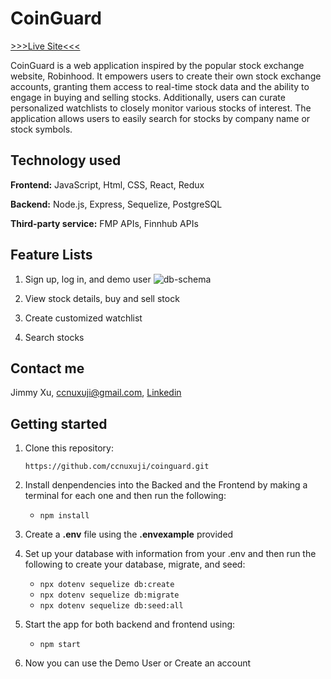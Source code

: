 # CoinGuard
[>>>Live Site<<<](https://coinguard.onrender.com)

CoinGuard is a web application inspired by the popular stock exchange website, Robinhood. It empowers users to create their own stock exchange accounts, granting them access to real-time stock data and the ability to engage in buying and selling stocks. Additionally, users can curate personalized watchlists to closely monitor various stocks of interest. The application allows users to easily search for stocks by company name or stock symbols.

## Technology used
**Frontend:** JavaScript, Html, CSS, React, Redux

**Backend:** Node.js, Express, Sequelize, PostgreSQL

**Third-party service:** FMP APIs, Finnhub APIs

## Feature Lists

1. Sign up, log in, and demo user 
![db-schema](./images/signup-login.gif)

2. View stock details, buy and sell stock

3. Create customized watchlist

4. Search stocks

## Contact me

Jimmy Xu, ccnuxuji@gmail.com, [Linkedin](https://www.linkedin.com/in/ccnuxuji/)

## Getting started
1. Clone this repository:

   `
   https://github.com/ccnuxuji/coinguard.git
   `
2. Install denpendencies into the Backed and the Frontend by making a terminal for each one and then run the following:

   * `npm install`

3. Create a **.env** file using the **.envexample** provided 

4. Set up your database with information from your .env and then run the following to create your database, migrate, and seed: 
 
   * `npx dotenv sequelize db:create`
   * `npx dotenv sequelize db:migrate` 
   * `npx dotenv sequelize db:seed:all`

5. Start the app for both backend and frontend using:

   * `npm start`

6. Now you can use the Demo User or Create an account